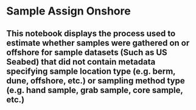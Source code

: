 # Sample Assign Onshore

## This notebook displays the process used to estimate whether samples were gathered on or offshore for sample datasets (Such as US Seabed) that did not contain metadata specifying sample location type (e.g. berm, dune, offshore, etc.) or sampling method type (e.g. hand sample, grab sample, core sample, etc.)
